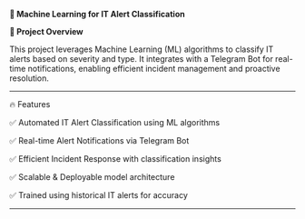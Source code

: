**🚀 Machine Learning for IT Alert Classification**

**📌 Project Overview**

This project leverages Machine Learning (ML) algorithms to classify IT alerts based on severity and type. It integrates with a Telegram Bot for real-time notifications, enabling efficient incident management and proactive resolution.

---

🔥 Features

✅ Automated IT Alert Classification using ML algorithms

✅ Real-time Alert Notifications via Telegram Bot

✅ Efficient Incident Response with classification insights

✅ Scalable & Deployable model architecture

✅ Trained using historical IT alerts for accuracy

---
